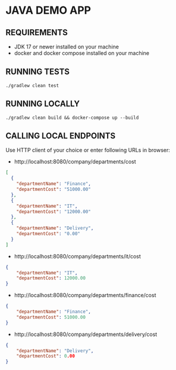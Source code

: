 # JAVA DEMO APP
## REQUIREMENTS
* JDK 17 or newer installed on your machine
* docker and docker compose installed on your machine
## RUNNING TESTS
```shell
./gradlew clean test
```
## RUNNING LOCALLY
```shell
./gradlew clean build && docker-compose up --build
```
## CALLING LOCAL ENDPOINTS
Use HTTP client of your choice or enter following URLs in browser:
* http://localhost:8080/company/departments/cost
```json
[
  {
    "departmentName": "Finance",
    "departmentCost": "51000.00"
  },
  {
    "departmentName": "IT",
    "departmentCost": "12000.00"
  },
  {
    "departmentName": "Delivery",
    "departmentCost": "0.00"
  }
]
```
* http://localhost:8080/company/departments/it/cost
```json
{
    "departmentName": "IT",
    "departmentCost": 12000.00
}
```
* http://localhost:8080/company/departments/finance/cost
```json
{
    "departmentName": "Finance",
    "departmentCost": 51000.00
}
```
* http://localhost:8080/company/departments/delivery/cost
```json
{
    "departmentName": "Delivery",
    "departmentCost": 0.00
}
```